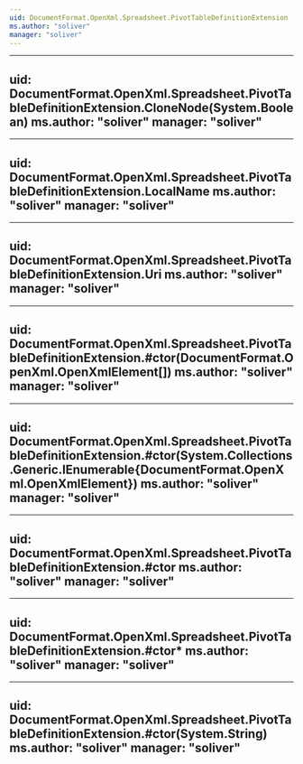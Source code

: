 ```yaml
---
uid: DocumentFormat.OpenXml.Spreadsheet.PivotTableDefinitionExtension
ms.author: "soliver"
manager: "soliver"
---
```


---
uid: DocumentFormat.OpenXml.Spreadsheet.PivotTableDefinitionExtension.CloneNode(System.Boolean)
ms.author: "soliver"
manager: "soliver"
---

---
uid: DocumentFormat.OpenXml.Spreadsheet.PivotTableDefinitionExtension.LocalName
ms.author: "soliver"
manager: "soliver"
---

---
uid: DocumentFormat.OpenXml.Spreadsheet.PivotTableDefinitionExtension.Uri
ms.author: "soliver"
manager: "soliver"
---

---
uid: DocumentFormat.OpenXml.Spreadsheet.PivotTableDefinitionExtension.#ctor(DocumentFormat.OpenXml.OpenXmlElement[])
ms.author: "soliver"
manager: "soliver"
---

---
uid: DocumentFormat.OpenXml.Spreadsheet.PivotTableDefinitionExtension.#ctor(System.Collections.Generic.IEnumerable{DocumentFormat.OpenXml.OpenXmlElement})
ms.author: "soliver"
manager: "soliver"
---

---
uid: DocumentFormat.OpenXml.Spreadsheet.PivotTableDefinitionExtension.#ctor
ms.author: "soliver"
manager: "soliver"
---

---
uid: DocumentFormat.OpenXml.Spreadsheet.PivotTableDefinitionExtension.#ctor*
ms.author: "soliver"
manager: "soliver"
---

---
uid: DocumentFormat.OpenXml.Spreadsheet.PivotTableDefinitionExtension.#ctor(System.String)
ms.author: "soliver"
manager: "soliver"
---
